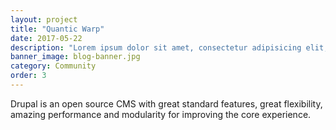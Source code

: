 ```yaml
---
layout: project
title: "Quantic Warp"
date: 2017-05-22
description: "Lorem ipsum dolor sit amet, consectetur adipisicing elit, sed do eiusmod tempor incididunt ut labore et dolore magna aliqua Ut enim..."
banner_image: blog-banner.jpg
category: Community
order: 3
---
```

Drupal is an open source CMS with great standard features, great flexibility, amazing performance and modularity for improving the core experience.
